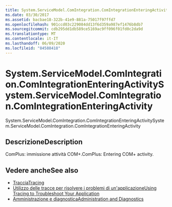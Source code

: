```yaml
---
title: System.ServiceModel.ComIntegration.ComIntegrationEnteringActivity
ms.date: 03/30/2017
ms.assetid: bacbae18-322b-41e9-881a-75017f97ffd7
ms.openlocfilehash: 901ccd03c229084dd13f6d359a987ef1476b8db7
ms.sourcegitcommit: cdb295dd1db589ce5169ac9ff096f01fd0c2da9d
ms.translationtype: MT
ms.contentlocale: it-IT
ms.lasthandoff: 06/09/2020
ms.locfileid: "84588418"
---
```

# <a name="systemservicemodelcomintegrationcomintegrationenteringactivity"></a><span data-ttu-id="98055-102">System.ServiceModel.ComIntegration.ComIntegrationEnteringActivity</span><span class="sxs-lookup"><span data-stu-id="98055-102">System.ServiceModel.ComIntegration.ComIntegrationEnteringActivity</span></span>
<span data-ttu-id="98055-103">System.ServiceModel.ComIntegration.ComIntegrationEnteringActivity</span><span class="sxs-lookup"><span data-stu-id="98055-103">System.ServiceModel.ComIntegration.ComIntegrationEnteringActivity</span></span>  
  
## <a name="description"></a><span data-ttu-id="98055-104">Descrizione</span><span class="sxs-lookup"><span data-stu-id="98055-104">Description</span></span>  
 <span data-ttu-id="98055-105">ComPlus: immissione attività COM+.</span><span class="sxs-lookup"><span data-stu-id="98055-105">ComPlus: Entering COM+ activity.</span></span>  
  
## <a name="see-also"></a><span data-ttu-id="98055-106">Vedere anche</span><span class="sxs-lookup"><span data-stu-id="98055-106">See also</span></span>

- [<span data-ttu-id="98055-107">Traccia</span><span class="sxs-lookup"><span data-stu-id="98055-107">Tracing</span></span>](index.md)
- [<span data-ttu-id="98055-108">Utilizzo delle tracce per risolvere i problemi di un'applicazione</span><span class="sxs-lookup"><span data-stu-id="98055-108">Using Tracing to Troubleshoot Your Application</span></span>](using-tracing-to-troubleshoot-your-application.md)
- [<span data-ttu-id="98055-109">Amministrazione e diagnostica</span><span class="sxs-lookup"><span data-stu-id="98055-109">Administration and Diagnostics</span></span>](../index.md)
